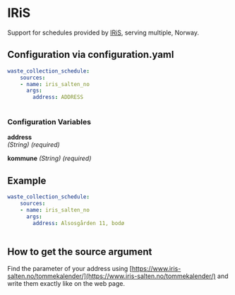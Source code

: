 # IRiS

Support for schedules provided by [IRiS](https://www.iris-salten.no), serving multiple, Norway.

## Configuration via configuration.yaml

```yaml
waste_collection_schedule:
    sources:
    - name: iris_salten_no
      args:
        address: ADDRESS
        
```

### Configuration Variables

**address**  
*(String) (required)*

**kommune**
*(String) (required)*

## Example

```yaml
waste_collection_schedule:
    sources:
    - name: iris_salten_no
      args:
        address: Alsosgården 11, bodø
        
```

## How to get the source argument

Find the parameter of your address using [https://www.iris-salten.no/tommekalender/](https://www.iris-salten.no/tommekalender/) and write them exactly like on the web page.
